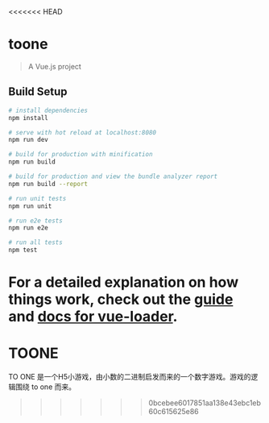 <<<<<<< HEAD
# toone

> A Vue.js project

## Build Setup

``` bash
# install dependencies
npm install

# serve with hot reload at localhost:8080
npm run dev

# build for production with minification
npm run build

# build for production and view the bundle analyzer report
npm run build --report

# run unit tests
npm run unit

# run e2e tests
npm run e2e

# run all tests
npm test
```

For a detailed explanation on how things work, check out the [guide](http://vuejs-templates.github.io/webpack/) and [docs for vue-loader](http://vuejs.github.io/vue-loader).
=======
# TOONE
TO ONE 是一个H5小游戏，由小数的二进制启发而来的一个数字游戏。游戏的逻辑围绕 to one 而来。
>>>>>>> 0bcebee6017851aa138e43ebc1eb60c615625e86
